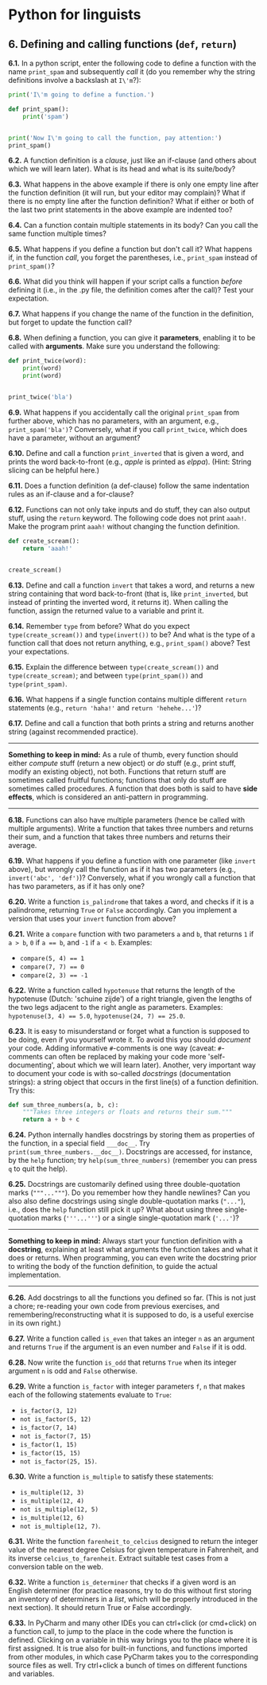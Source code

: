 # Python for linguists


## 6. Defining and calling functions (`def`, `return`)

**6.1.** In a python script, enter the following code to define a function with the name `print_spam` and subsequently _call_ it (do you remember why the string definitions involve a backslash at `I\'m`?):

```python
print('I\'m going to define a function.')

def print_spam():
    print('spam')


print('Now I\'m going to call the function, pay attention:')
print_spam()
```


**6.2.** A function definition is a _clause_, just like an if-clause (and others about which we will learn later). What is its head and what is its suite/body?

**6.3.** What happens in the above example if there is only one empty line after the function definition (it will run, but your editor may complain)? What if there is no empty line after the function definition? What if either or both of the last two print statements in the above example are indented too?

**6.4.** Can a function contain multiple statements in its body? Can you call the same function multiple times?

**6.5.** What happens if you define a function but don't call it? What happens if, in the function _call_, you forget the parentheses, i.e., `print_spam` instead of `print_spam()`?

**6.6.** What did you think will happen if your script calls a function _before_ defining it (i.e., in the .py file, the definition comes after the call)? Test your expectation.

**6.7.** What happens if you change the name of the function in the definition, but forget to update the function call?

**6.8.** When defining a function, you can give it **parameters**, enabling it to be called with **arguments**. Make sure you understand the following:

```python
def print_twice(word):
    print(word)
    print(word)


print_twice('bla')
```


**6.9.** What happens if you accidentally call the original `print_spam` from further above, which has no parameters, with an argument, e.g., `print_spam('bla')`? Conversely, what if you call `print_twice`, which does have a parameter, without an argument?

**6.10.** Define and call a function `print_inverted` that is given a word, and prints the word back-to-front (e.g., _apple_ is printed as _elppa_). (Hint: String slicing can be helpful here.)

**6.11.** Does a function definition (a def-clause) follow the same indentation rules as an if-clause and a for-clause?

**6.12.** Functions can not only take inputs and do stuff, they can also output stuff, using the `return` keyword. The following code does not print `aaah!`. Make the program print `aaah!` without changing the function definition.

```python
def create_scream():
    return 'aaah!'


create_scream()
```


**6.13.** Define and call a function `invert` that takes a word, and returns a new string containing that word back-to-front (that is, like `print_inverted`, but instead of printing the inverted word, it returns it). When calling the function, assign the returned value to a variable and print it.

**6.14.** Remember `type` from before? What do you expect `type(create_scream())` and `type(invert())` to be? And what is the type of a function call that does not return anything, e.g., `print_spam()` above? Test your expectations.

**6.15.** Explain the difference between `type(create_scream())` and `type(create_scream)`; and between `type(print_spam())` and `type(print_spam)`.

**6.16.** What happens if a single function contains multiple different `return` statements (e.g., `return 'haha!'` and `return 'hehehe...'`)?

**6.17.** Define and call a function that both prints a string and returns another string (against recommended practice).

- - - - - -
**Something to keep in mind:** As a rule of thumb, every function should either _compute_ stuff (return a new object) or _do_ stuff (e.g., print stuff, modify an existing object), not both. Functions that return stuff are sometimes called fruitful functions; functions that only do stuff are sometimes called procedures. A function that does both is said to have **side effects**, which is considered an anti-pattern in programming.
- - - - -

**6.18.** Functions can also have multiple parameters (hence be called with multiple arguments). Write a function that takes three numbers and returns their sum, and a function that takes three numbers and returns their average.

**6.19.** What happens if you define a function with one parameter (like `invert` above), but wrongly call the function as if it has two parameters (e.g., `invert('abc', 'def')`)? Conversely, what if you wrongly call a function that has two parameters, as if it has only one?

**6.20.** Write a function `is_palindrome` that takes a word, and checks if it is a palindrome, returning `True` or `False` accordingly. Can you implement a version that uses your `invert` function from above?

**6.21.** Write a `compare` function with two parameters `a` and `b`, that returns `1` if `a > b`, `0` if `a == b`, and `-1` if `a < b`. Examples:
- `compare(5, 4) == 1` 
- `compare(7, 7) == 0` 
- `compare(2, 3) == -1`

**6.22.** Write a function called `hypotenuse` that returns the length of the hypotenuse (Dutch: 'schuine zijde') of a right triangle, given the lengths of the two legs adjacent to the right angle as parameters. Examples: `hypotenuse(3, 4) == 5.0`, `hypotenuse(24, 7) == 25.0`.

**6.23.** It is easy to misunderstand or forget what a function is supposed to be doing, even if you yourself wrote it. To avoid this you should _document_ your code. Adding informative `#`-comments is one way (caveat: `#`-comments can often be replaced by making your code more 'self-documenting', about which we will learn later). Another, very important way to document your code is with so-called _docstrings_ (documentation strings): a string object that occurs in the first line(s) of a function definition. Try this:

```python
def sum_three_numbers(a, b, c):
	"""Takes three integers or floats and returns their sum."""
	return a + b + c
```


**6.24.** Python internally handles docstrings by storing them as properties of the function, in a special field `___doc__`. Try `print(sum_three_numbers.__doc__)`. Docstrings are accessed, for instance, by the `help` function; try `help(sum_three_numbers)` (remember you can press `q` to quit the help).

**6.25.** Docstrings are customarily defined using three double-quotation marks (`"""..."""`). Do you remember how they handle newlines? Can you also also define docstrings using single double-quotation marks (`"..."`), i.e., does the `help` function still pick it up? What about using three single-quotation marks (`'''...'''`) or a single single-quotation mark (`'...'`)?

- - - - - -
**Something to keep in mind:** Always start your function definition with a **docstring**, explaining at least what arguments the function takes and what it does or returns. When programming, you can even write the docstring prior to writing the body of the function definition, to guide the actual implementation.
- - - - -

**6.26.** Add docstrings to all the functions you defined so far. (This is not just a chore; re-reading your own code from previous exercises, and remembering/reconstructing what it is supposed to do, is a useful exercise in its own right.)

**6.27.** Write a function called `is_even` that takes an integer `n` as an argument and returns `True` if the argument is an even number and `False` if it is odd.

**6.28.** Now write the function `is_odd` that returns `True` when its integer argument `n` is odd and `False` otherwise.

**6.29.** Write a function `is_factor` with integer parameters `f`, `n` that makes each of the following statements evaluate to `True`: 
- `is_factor(3, 12)` 
- `not is_factor(5, 12)` 
- `is_factor(7, 14)` 
- `not is_factor(7, 15)` 
- `is_factor(1, 15)` 
- `is_factor(15, 15)` 
- `not is_factor(25, 15)`.

**6.30.** Write a function `is_multiple` to satisfy these statements: 
- `is_multiple(12, 3)` 
- `is_multiple(12, 4)` 
- `not is_multiple(12, 5)` 
- `is_multiple(12, 6)` 
- `not is_multiple(12, 7)`.

**6.31.** Write the function `farenheit_to_celcius` designed to return the integer value of the nearest degree Celsius for given temperature in Fahrenheit, and its inverse `celcius_to_farenheit`. Extract suitable test cases from a conversion table on the web.

**6.32.** Write a function `is_determiner` that checks if a given word is an English determiner (for practice reasons, try to do this without first storing an inventory of determiners in a _list_, which will be properly introduced in the next section). It should return True or False accordingly.

**6.33.** In PyCharm and many other IDEs you can ctrl+click (or cmd+click) on a function call, to jump to the place in the code where the function is defined. Clicking on a variable in this way brings you to the place where it is first assigned. It is true also for built-in functions, and functions imported from other modules, in which case PyCharm takes you to the corresponding source files as well. Try ctrl+click a bunch of times on different functions and variables.

